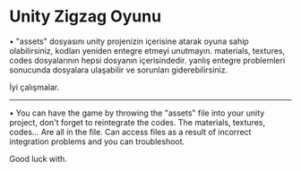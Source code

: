 # Unity Zigzag Oyunu
• "assets" dosyasını unity projenizin içerisine atarak oyuna sahip olabilirsiniz, kodları yeniden entegre etmeyi unutmayın.
materials, textures, codes dosyalarının hepsi dosyanın içerisindedir. yanlış entegre problemleri sonucunda dosyalara ulaşabilir
ve sorunları giderebilirsiniz.

İyi çalışmalar.

------

• You can have the game by throwing the "assets" file into your unity project, don't forget to reintegrate the codes.
The materials, textures, codes... Are all in the file. Can access files as a result of incorrect integration problems
and you can troubleshoot.

Good luck with.

